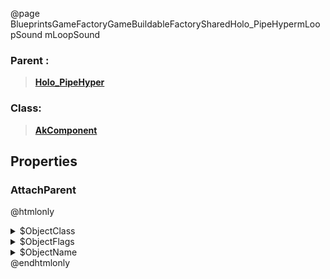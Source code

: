 @page BlueprintsGameFactoryGameBuildableFactorySharedHolo_PipeHypermLoopSound mLoopSound
### Parent :
<b><a href="_blueprints_game_factory_game_buildable_factory-shared_holo__pipe_hyper.html"><blockquote>Holo_PipeHyper</blockquote></a></b>
### Class:
<b><a href="_class_script_ak_component.html"><blockquote>AkComponent</blockquote></a></b>
## Properties
### AttachParent
@htmlonly
<details>
 <summary>$ObjectClass</summary>
<b><a href="_class_script_scene_component.html"><blockquote>SceneComponent</blockquote></a></b>
</details>
<details>
 <summary>$ObjectFlags</summary>
<blockquote>2883617</blockquote>
</details>
<details>
 <summary>$ObjectName</summary>
<blockquote>RootComponent</blockquote>
</details>
@endhtmlonly

